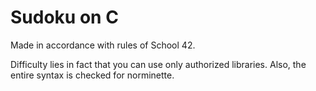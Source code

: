 # Sudoku on C

Made in accordance with rules of School 42.


Difficulty lies in fact that you can use only authorized libraries.
Also, the entire syntax is checked for norminette.
